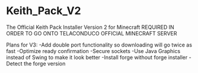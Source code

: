 # Keith_Pack_V2
The Official Keith Pack Installer Version 2 for Minecraft
REQUIRED IN ORDER TO GO ONTO TELACONDUCO OFFICIAL MINECRAFT SERVER

Plans for V3:
-Add double port functionality so downloading will go twice as fast
-Optimize ready confirmation
-Secure sockets
-Use Java Graphics instead of Swing to make it look better
-Install forge without forge installer
-Detect the forge version
